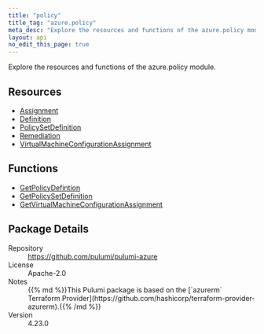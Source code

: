 ```yaml
---
title: "policy"
title_tag: "azure.policy"
meta_desc: "Explore the resources and functions of the azure.policy module."
layout: api
no_edit_this_page: true
---
```


<!-- WARNING: this file was generated by Pulumi Docs Generator. -->
<!-- Do not edit by hand unless you're certain you know what you are doing! -->

Explore the resources and functions of the azure.policy module.

<h2 id="resources">Resources</h2>
<ul class="api">
    <li><a href="assignment" title="Assignment"><span class="api-symbol api-symbol--resource"></span>Assignment</a></li>
    <li><a href="definition" title="Definition"><span class="api-symbol api-symbol--resource"></span>Definition</a></li>
    <li><a href="policysetdefinition" title="PolicySetDefinition"><span class="api-symbol api-symbol--resource"></span>PolicySetDefinition</a></li>
    <li><a href="remediation" title="Remediation"><span class="api-symbol api-symbol--resource"></span>Remediation</a></li>
    <li><a href="virtualmachineconfigurationassignment" title="VirtualMachineConfigurationAssignment"><span class="api-symbol api-symbol--resource"></span>VirtualMachineConfigurationAssignment</a></li>
</ul>

<h2 id="functions">Functions</h2>
<ul class="api">
    <li><a href="getpolicydefintion" title="GetPolicyDefintion"><span class="api-symbol api-symbol--function"></span>GetPolicyDefintion</a></li>
    <li><a href="getpolicysetdefinition" title="GetPolicySetDefinition"><span class="api-symbol api-symbol--function"></span>GetPolicySetDefinition</a></li>
    <li><a href="getvirtualmachineconfigurationassignment" title="GetVirtualMachineConfigurationAssignment"><span class="api-symbol api-symbol--function"></span>GetVirtualMachineConfigurationAssignment</a></li>
</ul>

<h2 id="package-details">Package Details</h2>
<dl class="package-details">
	<dt>Repository</dt>
	<dd><a href="https://github.com/pulumi/pulumi-azure">https://github.com/pulumi/pulumi-azure</a></dd>
	<dt>License</dt>
	<dd>Apache-2.0</dd>
	<dt>Notes</dt>
	<dd>{{% md %}}This Pulumi package is based on the [`azurerm` Terraform Provider](https://github.com/hashicorp/terraform-provider-azurerm).{{% /md %}}</dd>
	<dt>Version</dt>
	<dd>4.23.0</dd>
</dl>

